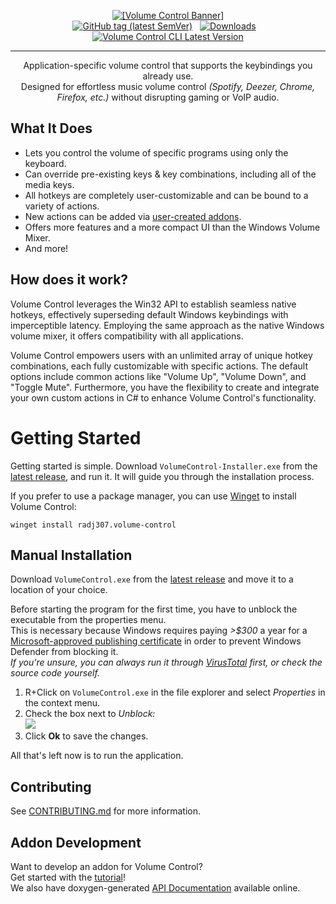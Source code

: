 <p align="center">
<a href="https://radj307.github.io/volume-control"><img alt="[Volume Control Banner]" src="https://i.imgur.com/rMbNIhU.png"></a><br/>
<a href="https://github.com/radj307/volume-control/releases/latest"><img alt="GitHub tag (latest SemVer)" src="https://img.shields.io/github/v/tag/radj307/volume-control?color=e8e8e7&label=Latest%20Release&logo=github&logoColor=e8e8e7&sort=semver&style=flat-square"></a>&nbsp;&nbsp;&nbsp;<a href="https://github.com/radj307/volume-control/releases"><img alt="Downloads" src="https://img.shields.io/github/downloads/radj307/volume-control/total?label=Downloads&color=e8e8e7&logo=github&logoColor=e8e8e7&style=flat-square"></a>&nbsp;&nbsp;&nbsp;<a href="https://github.com/radj307/volume-control-cli"><img alt="Volume Control CLI Latest Version" src="https://img.shields.io/github/v/tag/radj307/volume-control-cli?color=e8e8e7&logo=github&logoColor=e8e8e7&label=Latest%20VCCLI%20Version&style=flat-square"></a>
</p>

***

<p align="center">
Application-specific volume control that supports the keybindings you already use.<br/>
Designed for effortless music volume control <i>(Spotify, Deezer, Chrome, Firefox, etc.)</i> without disrupting gaming or VoIP audio.
</p>

## What It Does

- Lets you control the volume of specific programs using only the keyboard.
- Can override pre-existing keys & key combinations, including all of the media keys.
- All hotkeys are completely user-customizable and can be bound to a variety of actions.
- New actions can be added via [user-created addons](https://radj307.github.io/volume-control/html/md_docs__addon_development.html).
- Offers more features and a more compact UI than the Windows Volume Mixer.
- And more!

## How does it work?

Volume Control leverages the Win32 API to establish seamless native hotkeys, effectively superseding default Windows keybindings with imperceptible latency. Employing the same approach as the native Windows volume mixer, it offers compatibility with all applications.

Volume Control empowers users with an unlimited array of unique hotkey combinations, each fully customizable with specific actions. The default options include common actions like "Volume Up", "Volume Down", and "Toggle Mute". Furthermore, you have the flexibility to create and integrate your own custom actions in C# to enhance Volume Control's functionality.

# Getting Started

Getting started is simple. Download `VolumeControl-Installer.exe` from the [latest release](https://github.com/radj307/volume-control/releases/latest), and run it. It will guide you through the installation process.

If you prefer to use a package manager, you can use [Winget](https://learn.microsoft.com/en-us/windows/package-manager/) to install Volume Control:
```
winget install radj307.volume-control
```

## Manual Installation

Download `VolumeControl.exe` from the [latest release](https://github.com/radj307/volume-control/releases/latest) and move it to a location of your choice.

Before starting the program for the first time, you have to unblock the executable from the properties menu.  
This is necessary because Windows requires paying *&gt;$300* a year for a [Microsoft-approved publishing certificate](https://docs.microsoft.com/en-us/windows-hardware/drivers/dashboard/get-a-code-signing-certificate) in order to prevent Windows Defender from blocking it.  
*If you're unsure, you can always run it through [VirusTotal](https://www.virustotal.com/gui/home/upload) first, or check the source code yourself.*

 1. R+Click on `VolumeControl.exe` in the file explorer and select *Properties* in the context menu.  
 2. Check the box next to *Unblock:*  
 ![](https://i.imgur.com/NMI4m4F.png)  
 3. Click **Ok** to save the changes.  

All that's left now is to run the application.

## Contributing

See [CONTRIBUTING.md](CONTRIBUTING.md) for more information.  

## Addon Development

Want to develop an addon for Volume Control?  
Get started with the [tutorial](https://radj307.github.io/volume-control/html/md_docs__addon_development.html)!  
We also have doxygen-generated [API Documentation](https://radj307.github.io/volume-control/html/annotated.html) available online.  
